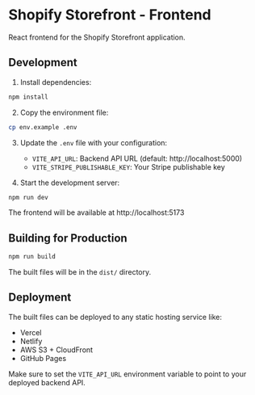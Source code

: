 # Shopify Storefront - Frontend

React frontend for the Shopify Storefront application.

## Development

1. Install dependencies:

```bash
npm install
```

2. Copy the environment file:

```bash
cp env.example .env
```

3. Update the `.env` file with your configuration:

   - `VITE_API_URL`: Backend API URL (default: http://localhost:5000)
   - `VITE_STRIPE_PUBLISHABLE_KEY`: Your Stripe publishable key

4. Start the development server:

```bash
npm run dev
```

The frontend will be available at http://localhost:5173

## Building for Production

```bash
npm run build
```

The built files will be in the `dist/` directory.

## Deployment

The built files can be deployed to any static hosting service like:

- Vercel
- Netlify
- AWS S3 + CloudFront
- GitHub Pages

Make sure to set the `VITE_API_URL` environment variable to point to your deployed backend API.
